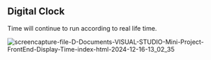 ## Digital Clock
Time will continue to run according to real life time.

![screencapture-file-D-Documents-VISUAL-STUDIO-Mini-Project-FrontEnd-Display-Time-index-html-2024-12-16-13_02_35](https://github.com/user-attachments/assets/852c8a50-f78a-4d9a-8f81-edd60a60253e)
